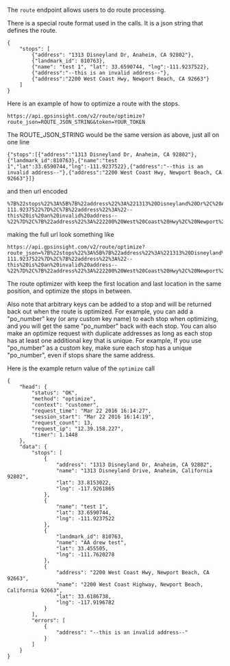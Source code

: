 The `route` endpoint allows users to do route processing.

There is a special route format used in the calls. It is a json string that defines the route.

	{
		"stops": [
			{"address": "1313 Disneyland Dr, Anaheim, CA 92802"},
			{"landmark_id": 810763},
			{"name": "test 1", "lat": 33.6590744, "lng":-111.9237522},
			{"address":"--this is an invalid address--"},
			{"address":"2200 West Coast Hwy, Newport Beach, CA 92663"}
		]
	}


Here is an example of how to optimize a route with the stops.

    https://api.gpsinsight.com/v2/route/optimize?route_json=ROUTE_JSON_STRING&token=YOUR_TOKEN


The ROUTE_JSON_STRING would be the same version as above, just all on one line

	{"stops":[{"address":"1313 Disneyland Dr, Anaheim, CA 92802"},{"landmark_id":810763},{"name":"test 1","lat":33.6590744,"lng":-111.9237522},{"address":"--this is an invalid address--"},{"address":"2200 West Coast Hwy, Newport Beach, CA 92663"}]}

and then url encoded


	%7B%22stops%22%3A%5B%7B%22address%22%3A%221313%20Disneyland%20Dr%2C%20Anaheim%2C%20CA%2092802%22%7D%2C%7B%22landmark_id%22%3A810763%7D%2C%7B%22name%22%3A%22test%201%22%2C%22lat%22%3A33.6590744%2C%22lng%22%3A-111.9237522%7D%2C%7B%22address%22%3A%22--this%20is%20an%20invalid%20address--%22%7D%2C%7B%22address%22%3A%222200%20West%20Coast%20Hwy%2C%20Newport%20Beach%2C%20CA%2092663%22%7D%5D%7D

making the full url look something like

    https://api.gpsinsight.com/v2/route/optimize?route_json=%7B%22stops%22%3A%5B%7B%22address%22%3A%221313%20Disneyland%20Dr%2C%20Anaheim%2C%20CA%2092802%22%7D%2C%7B%22landmark_id%22%3A810763%7D%2C%7B%22name%22%3A%22test%201%22%2C%22lat%22%3A33.6590744%2C%22lng%22%3A-111.9237522%7D%2C%7B%22address%22%3A%22--this%20is%20an%20invalid%20address--%22%7D%2C%7B%22address%22%3A%222200%20West%20Coast%20Hwy%2C%20Newport%20Beach%2C%20CA%2092663%22%7D%5D%7D&token=YOUR_TOKEN

The route optimizer with keep the first location and last location in the same position, and optimize the stops in between.  

Also note that arbitrary keys can be added to a stop and will be returned back out when the route is optimized. For example, you can add a "po_number" key (or any custom key name) to each stop when optimizing, and you will get the same "po_number" back with each stop. You can also make an optimize request with duplicate addresses as long as each stop has at least one additional key that is unique. For example, If you use "po_number" as a custom key, make sure each stop has a unique "po_number", even if stops share the same address.

Here is the example return value of the `optimize` call

	{
		"head": {
			"status": "OK",
			"method": "optimize",
			"context": "customer",
			"request_time": "Mar 22 2016 16:14:27",
			"session_start": "Mar 22 2016 16:14:19",
			"request_count": 13,
			"request_ip": "12.39.158.227",
			"timer": 1.1448
		},
		"data": {
			"stops": [
				{
					"address": "1313 Disneyland Dr, Anaheim, CA 92802",
					"name": "1313 Disneyland Drive, Anaheim, California 92802",
					"lat": 33.8153022,
					"lng": -117.9261865
				},
				{
					"name": "test 1",
					"lat": 33.6590744,
					"lng": -111.9237522
				},
				{
					"landmark_id": 810763,
					"name": "AA drew test",
					"lat": 33.455505,
					"lng": -111.7620278
				},
				{
					"address": "2200 West Coast Hwy, Newport Beach, CA 92663",
					"name": "2200 West Coast Highway, Newport Beach, California 92663",
					"lat": 33.6186738,
					"lng": -117.9196782
				}
			],
			"errors": [
				{
					"address": "--this is an invalid address--"
				}
			]
		}
	}
